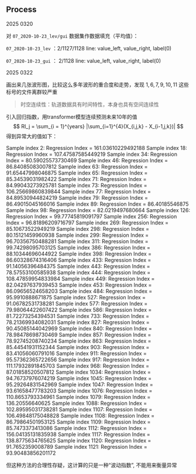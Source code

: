 ## Process



2025 0320

对 `07_2020-10-23_lev/gui` 数据集作数据填充（平均值）：

`07_2020-10-23_lev`  ：2/1127/1128 line: value_left, value_right, label(0)

`07_2020-10-23_gui` ： 2/1128 line: value_left, value_right, label(0)



2025 0322

画出来几张波形图，比较这么多年波形的重合度和走势，发现 $1,6,7,9,10,11$ 这些标号的文件离群较严重 



>时空连续性：轨道数据具有时间特性，本身也具有空间连续性

引入回归指数，用transformer模型连续预测未来10年的值
$$
RI_j = \sum_{i = 1}^{years} |\sum_{i=1}^{4}(X_{i,j,k} - X_{i-1,j,k})|
$$
得到异常大的值如下：

Sample index 2: Regression Index = 161.03610229492188
Sample index 18: Regression Index = 107.47587585449219
Sample index 34: Regression Index = 80.59025573730469
Sample index 46: Regression Index = 86.84085083007812
Sample index 63: Regression Index = 91.65447998046875
Sample index 65: Regression Index = 85.34539031982422
Sample index 71: Regression Index = 84.99043273925781
Sample index 73: Regression Index = 106.25669860839844
Sample index 77: Regression Index = 84.89530944824219
Sample index 79: Regression Index = 86.49015045166016
Sample index 89: Regression Index = 86.40185546875
Sample index 98: Regression Index = 82.0219497680664
Sample index 126: Regression Index = 99.77745819091797
Sample index 256: Regression Index = 96.81896209716797
Sample index 269: Regression Index = 85.10673522949219
Sample index 298: Regression Index = 80.15121459960938
Sample index 299: Regression Index = 96.70356750488281
Sample index 311: Regression Index = 99.74298095703125
Sample index 386: Regression Index = 88.10344696044922
Sample index 398: Regression Index = 86.60328674316406
Sample index 433: Regression Index = 91.14056396484375
Sample index 443: Regression Index = 78.57553100585938
Sample index 444: Regression Index = 108.47859954833984
Sample index 449: Regression Index = 82.04297637939453
Sample index 453: Regression Index = 86.09656524658203
Sample index 484: Regression Index = 95.9910888671875
Sample index 527: Regression Index = 91.06782531738281
Sample index 577: Regression Index = 79.98064422607422
Sample index 586: Regression Index = 81.72273254394531
Sample index 733: Regression Index = 78.21369934082031
Sample index 827: Regression Index = 90.45085144042969
Sample index 840: Regression Index = 78.98478698730469
Sample index 857: Regression Index = 78.92745208740234
Sample index 863: Regression Index = 85.44541931152344
Sample index 903: Regression Index = 83.41056060791016
Sample index 911: Regression Index = 95.57362365722656
Sample index 917: Regression Index = 111.17932891845703
Sample index 968: Regression Index = 87.01858520507812
Sample index 1034: Regression Index = 94.76737976074219
Sample index 1045: Regression Index = 95.29264831542969
Sample index 1047: Regression Index = 93.61658477783203
Sample index 1076: Regression Index = 110.8653793334961
Sample index 1079: Regression Index = 136.20556640625
Sample index 1088: Regression Index = 102.89595031738281
Sample index 1107: Regression Index = 106.49848175048828
Sample index 1108: Regression Index = 86.79864501953125
Sample index 1109: Regression Index = 85.7473373413086
Sample index 1112: Regression Index = 156.04135131835938
Sample index 1117: Regression Index = 138.8775634765625
Sample index 1120: Regression Index = 91.7652359008789
Sample index 1121: Regression Index = 93.90483856201172

但这种方法的合理性存疑，这计算的只是一种“波动指数”, 不能用来衡量异常
